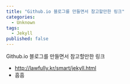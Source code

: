 ```yaml
---
title: "Github.io 블로그를 만들면서 참고할만한 링크"
categories:
  - Unknown
tags:
  - Jekyll
published: false
---
```


Github.io 블로그를 만들면서 참고할만한 링크


* http://lawfully.kr/smart/jekyll.html
* 흠흠
